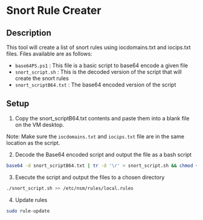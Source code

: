 # Snort Rule Creater

## Description

This tool will create a list of snort rules using iocdomains.txt and iocips.txt files. Files available are as follows:

- `base64PS.ps1` : This file is a basic script to base64 encode a given file
- `snort_script.sh` : This is the decoded version of the script that will create the snort rules
- `snort_scriptB64.txt` : The base64 encoded version of the script

## Setup

1. Copy the snort_scriptB64.txt contents and paste them into a blank file on the VM desktop.

Note: Make sure the `iocdomains.txt` and `iocips.txt` file are in the same location as the script. 

2. Decode the Base64 encoded script and output the file as a bash script

```bash
base64 -d snort_scriptB64.txt | tr -d '\r' > snort_script.sh && chmod +x snort_script.sh
```

3. Execute the script and output the files to a chosen directory

```bash
./snort_script.sh >> /etc/nsm/rules/local.rules
```

4. Update rules

```bash
sudo rule-update
```
